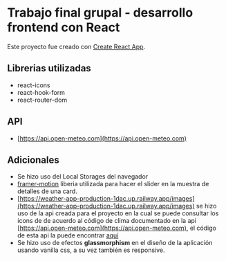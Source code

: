# Trabajo final grupal - desarrollo frontend con React

Este proyecto fue creado con [Create React App](https://github.com/facebook/create-react-app).

## Librerias utilizadas

- react-icons
- react-hook-form
- react-router-dom

## API

- [https://api.open-meteo.com](https://api.open-meteo.com)

## Adicionales

- Se hizo uso del Local Storages del navegador
- [framer-motion](https://www.npmjs.com/package/framer-motion) liberia utilizada para hacer el slider en la muestra de detalles de una card.
- [https://weather-app-production-1dac.up.railway.app/images](https://weather-app-production-1dac.up.railway.app/images) se hizo uso de la api creada para el proyecto en la cual se puede consultar los icons de de acuerdo al código de clima documentado en la api [https://api.open-meteo.com](https://api.open-meteo.com), el código de esta api la puede encontrar [aquí](https://github.com/gamcode98/weather-app)
- Se hizo uso de efectos **glassmorphism** en el diseño de la aplicación usando vanilla css, a su vez también es responsive.
